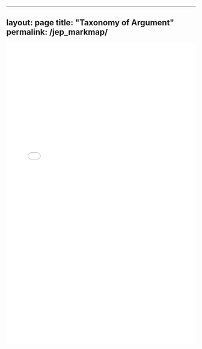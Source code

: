 
---
layout: page
title: "Taxonomy of Argument"
permalink: /jep_markmap/
---

<iframe src="/_pages/jep_argument_categories_markmap.html" width="100%" height="800px" style="border:none;"></iframe>


